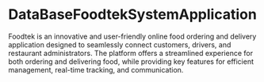 # DataBaseFoodtekSystemApplication
Foodtek is an innovative and user-friendly online food ordering and delivery application designed to seamlessly connect customers, drivers, and restaurant administrators. The platform offers a streamlined experience for both ordering and delivering food, while providing key features for efficient management, real-time tracking, and communication.
